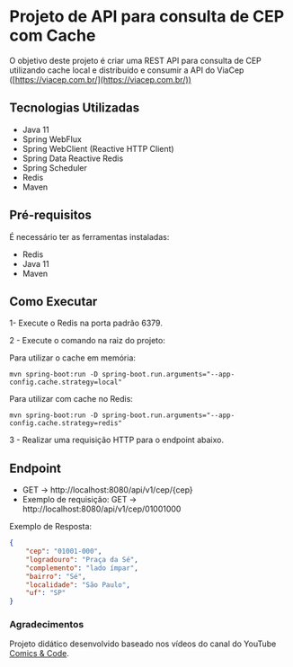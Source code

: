 # Projeto de API para consulta de CEP com Cache
O objetivo deste projeto é criar uma REST API para consulta de CEP utilizando cache local e distribuído e consumir a API do ViaCep ([https://viacep.com.br/](https://viacep.com.br/))

## Tecnologias Utilizadas
* Java 11
* Spring WebFlux
* Spring WebClient (Reactive HTTP Client)
* Spring Data Reactive Redis
* Spring Scheduler
* Redis
* Maven

## Pré-requisitos
É necessário ter as ferramentas instaladas:

* Redis
* Java 11
* Maven


## Como Executar

1- Execute o Redis na porta padrão 6379.

2 - Execute o comando na raiz do projeto:

Para utilizar o cache em memória: 

```
mvn spring-boot:run -D spring-boot.run.arguments="--app-config.cache.strategy=local"
```

Para utilizar com cache no Redis: 

```
mvn spring-boot:run -D spring-boot.run.arguments="--app-config.cache.strategy=redis"
```

3 - Realizar uma requisição HTTP para o endpoint abaixo.

## Endpoint
* GET -> http://localhost:8080/api/v1/cep/{cep}
* Exemplo de requisição: GET -> http://localhost:8080/api/v1/cep/01001000

Exemplo de Resposta:

```json
{
	"cep": "01001-000",
	"logradouro": "Praça da Sé",
	"complemento": "lado ímpar",
	"bairro": "Sé",
	"localidade": "São Paulo",
	"uf": "SP"
}
```

### Agradecimentos
Projeto didático desenvolvido baseado nos vídeos do canal do YouTube [Comics & Code](https://youtube.com/playlist?list=PLTnZgkfXPBX5uJSZxIVMPbNxNXfdRu15p).